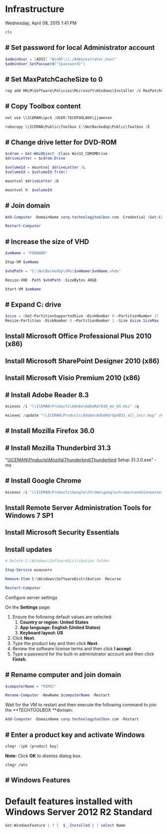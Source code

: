 ﻿# Infrastructure

Wednesday, April 08, 2015
1:41 PM

```PowerShell
cls
```

## # Set password for local Administrator account

```PowerShell
$adminUser = [ADSI] "WinNT://./Administrator,User"
$adminUser.SetPassword("{password}")
```

## # Set MaxPatchCacheSize to 0

```PowerShell
reg add HKLM\Software\Policies\Microsoft\Windows\Installer /v MaxPatchCacheSize /t REG_DWORD /d 0 /f
```

## # Copy Toolbox content

```PowerShell
net use \\ICEMAN\ipc$ /USER:TECHTOOLBOX\jjameson

robocopy \\ICEMAN\Public\Toolbox C:\NotBackedUp\Public\Toolbox /E
```

## # Change drive letter for DVD-ROM

```PowerShell
$cdrom = Get-WmiObject -Class Win32_CDROMDrive
$driveLetter = $cdrom.Drive

$volumeId = mountvol $driveLetter /L
$volumeId = $volumeId.Trim()

mountvol $driveLetter /D

mountvol X: $volumeId
```

## # Join domain

```PowerShell
Add-Computer -DomainName corp.technologytoolbox.com -Credential (Get-Credential)

Restart-Computer
```

## # Increase the size of VHD

```PowerShell
$vmName = "FOOBAR8"

Stop-VM $vmName

$vhdPath = "C:\NotBackedUp\VMs\$vmName\$vmName.vhdx"

Resize-VHD -Path $vhdPath -SizeBytes 40GB

Start-VM $vmName
```

## # Expand C: drive

```PowerShell
$size = (Get-PartitionSupportedSize –DiskNumber 0 –PartitionNumber 2)
Resize-Partition -DiskNumber 0 –PartitionNumber 2 -Size $size.SizeMax
```

## Install Microsoft Office Professional Plus 2010 (x86)

## Install Microsoft SharePoint Designer 2010 (x86) 

## Install Microsoft Visio Premium 2010 (x86)

## # Install Adobe Reader 8.3 

```PowerShell
msiexec /i "\\ICEMAN\Products\Adobe\AdbeRdr830_en_US.msi" /q

msiexec /update "\\ICEMAN\Products\Adobe\AdbeRdrUpd831_all_incr.msp" /q
```

## # Install Mozilla Firefox 36.0 

## # Install Mozilla Thunderbird 31.3

"[\\\\ICEMAN\\Products\\Mozilla\\Thunderbird\\Thunderbird](\\ICEMAN\Products\Mozilla\Thunderbird\Thunderbird) Setup 31.3.0.exe" -ms

## # Install Google Chrome

```PowerShell
msiexec /i "\\ICEMAN\Products\Google\Chrome\googlechromestandaloneenterprise.msi" /q
```

## Install Remote Server Administration Tools for Windows 7 SP1 

## Install Microsoft Security Essentials 

## Install updates

```PowerShell
# Delete C:\Windows\SoftwareDistribution folder

Stop-Service wuauserv

Remove-Item C:\Windows\SoftwareDistribution -Recurse

Restart-Computer
```

Configure server settings

On the **Settings** page:

1. Ensure the following default values are selected:
   1. **Country or region: United States**
   2. **App language: English (United States)**
   3. **Keyboard layout: US**
2. Click **Next**.
3. Type the product key and then click **Next**.
4. Review the software license terms and then click **I accept**.
5. Type a password for the built-in administrator account and then click **Finish**.

## # Rename computer and join domain

```PowerShell
$computerName = "MIMIC"

Rename-Computer -NewName $computerName -Restart
```

Wait for the VM to restart and then execute the following command to join the **TECHTOOLBOX **domain:

```PowerShell
Add-Computer -DomainName corp.technologytoolbox.com -Restart
```

## # Enter a product key and activate Windows

```PowerShell
slmgr /ipk {product key}
```

**Note:** Click **OK** to dismiss dialog box.

```Console
slmgr /ato
```

## # Windows Features

# Default features installed with Windows Server 2012 R2 Standard

```PowerShell
Get-WindowsFeature | ? {  $_.Installed } | select Name
```
